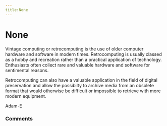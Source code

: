 ```yaml
---
title:None
---
```

None
=====================
Vintage computing or retrocomputing is the use of older computer
hardware and software in modern times. Retrocomputing is usually classed
as a hobby and recreation rather than a practical application of
technology. Enthusiasts often collect rare and valuable hardware and
software for sentimental reasons.

Retrocomputing can also have a valuable application in the field of
digital preservation and allow the possibilty to archive media from an
obsolete format that would otherwise be difficult or impossible to
retrieve with more modern equipment.

Adam-E

### Comments ###


